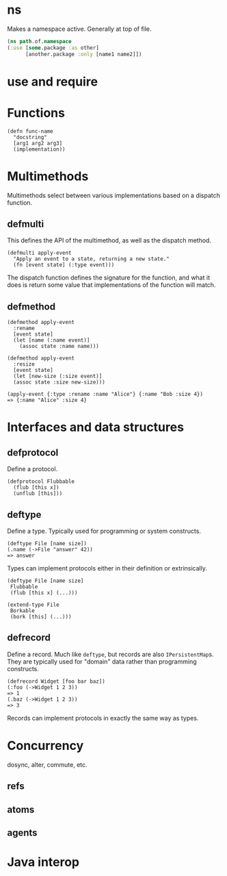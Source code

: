 # ns #

Makes a namespace active. Generally at top of file.

```clojure
(ns path.of.namespace
(:use [some.package :as other]
      [another.package :only [name1 name2]])
```

# use and require #

# Functions #

```
(defn func-name
  "docstring"
  [arg1 arg2 arg3]
  (implementation))
```

# Multimethods #

Multimethods select between various implementations based on a
dispatch function.

## defmulti ##

This defines the API of the multimethod, as well as the dispatch method.

```
(defmulti apply-event
  "Apply an event to a state, returning a new state."
  (fn [event state] (:type event)))
```

The dispatch function defines the signature for the function, and what
it does is return some value that implementations of the function will
match.

## defmethod ##

```
(defmethod apply-event
  :rename
  [event state]
  (let [name (:name event)]
    (assoc state :name name)))

(defmethod apply-event
  :resize
  [event state]
  (let [new-size (:size event)]
  (assoc state :size new-size)))

(apply-event {:type :rename :name "Alice"} {:name "Bob :size 4})
=> {:name "Alice" :size 4}
```

# Interfaces and data structures #

## defprotocol ##

Define a protocol.

```
(defprotocol Flubbable
  (flub [this x])
  (unflub [this]))
```

## deftype ##

Define a type. Typically used for programming or system constructs.

```
(deftype File [name size])
(.name (->File "answer" 42))
=> answer
```

Types can implement protocols either in their definition or
extrinsically.

```
(deftype File [name size]
 Flubbable
 (flub [this x] (...)))

(extend-type File
 Borkable
 (bork [this] (...)))
```

## defrecord ##

Define a record. Much like `deftype`, but records are also
`IPersistentMap`s. They are typically used for "domain" data rather
than programming constructs.

```
(defrecord Widget [foo bar baz])
(:foo (->Widget 1 2 3))
=> 1
(.baz (->Widget 1 2 3))
=> 3
```

Records can implement protocols in exactly the same way as types.

# Concurrency #

dosync, alter, commute, etc.

## refs ##

## atoms ##

## agents ##

# Java interop #
